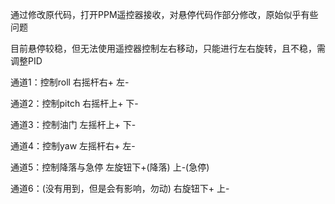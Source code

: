 通过修改原代码，打开PPM遥控器接收，对悬停代码作部分修改，原始似乎有些问题

目前悬停较稳，但无法使用遥控器控制左右移动，只能进行左右旋转，且不稳，需调整PID

通道1：控制roll     右摇杆右+ 左-

通道2：控制pitch  右摇杆上+ 下-

通道3：控制油门    左摇杆上+ 下-

通道4：控制yaw    左摇杆右+ 左-

通道5：控制降落与急停 左旋钮下+(降落) 上-(急停)

通道6：(没有用到，但是会有影响，勿动)  右旋钮下+ 上-
